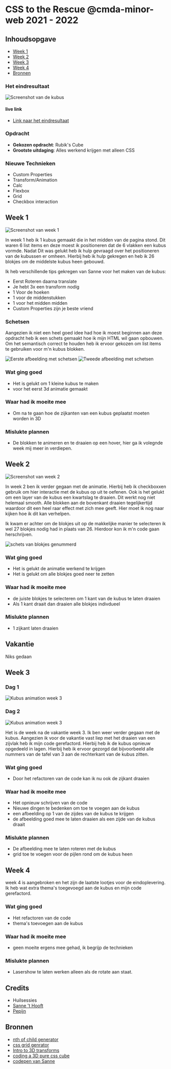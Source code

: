 # CSS to the Rescue @cmda-minor-web 2021 - 2022

## Inhoudsopgave

- [Week 1](#week-1)
- [Week 2](#week-2)
- [Week 3](#week-3)
- [Week 4](#week-4)
- [Bronnen](#bronnen)


### Het eindresultaat

![Screenshot van de kubus](https://raw.githubusercontent.com/basv1996/css-to-the-rescue-2122/main/docs/img/wiki_img/eindresultaat.png)


#### live link
- [Link naar het eindresultaat](https://basv1996.github.io/css-to-the-rescue-2122/eindopdracht/)

### Opdracht

- **Gekozen opdracht**: Rubik's Cube
- **Grootste uitdaging**: Alles werkend krijgen met alleen CSS

### Nieuwe Technieken

- Custom Properties
- Transform/Animation
- Calc
- Flexbox
- Grid
- Checkbox interaction


## Week 1

![Screenshot van week 1](https://github.com/basv1996/css-to-the-rescue-2122/blob/main/docs/img/wiki_img/Schets_kubus_layout_week1.png?raw=true)

In week 1 heb ik 1 kubus gemaakt die in het midden van de pagina stond. Dit waren 6 list items en deze moest ik positioneren dat de 6 vlakken een kubus vormde. 
Nadat Dit was gelukt heb ik hulp gevraagd over het positioneren van de kubussen er omheen. Hierbij heb ik hulp gekregen en heb ik 26 blokjes om de middelste kubus heen gebouwd.

Ik heb verschillende tips gekregen van Sanne voor het maken van de kubus:

* Eerst Roteren daarna translate
* Je hebt 3x een transform nodig
* 1 Voor de hoeken
* 1 voor de middenstukken
* 1 voor het midden midden
* Custom Properties zijn je beste vriend 


### Schetsen

Aangezien ik niet een heel goed idee had hoe ik moest beginnen aan deze opdracht heb ik een schets gemaakt hoe ik mijn HTML wil gaan opbouwen. Om het semantisch correct te  houden heb ik ervoor gekozen om list items te gebruiken voor m'n kubus blokken.

![Eerste afbeelding met schetsen](https://raw.githubusercontent.com/basv1996/css-to-the-rescue-2122/main/docs/img/wiki_img/Schets_week1.jpg)
![Tweede afbeelding met schetsen](https://raw.githubusercontent.com/basv1996/css-to-the-rescue-2122/main/docs/img/wiki_img/Schets2_week1.jpg)


### Wat ging goed

- Het is gelukt om 1 kleine kubus te maken
- voor het eerst 3d animatie gemaakt

### Waar had ik moeite mee

- Om na te gaan hoe de zijkanten van een kubus geplaatst moeten worden in 3D


### Mislukte plannen

- De blokken te animeren en te draaien op een hover, hier ga ik volegnde week mij meer in verdiepen.


## Week 2

![Screenshot van week 2](https://raw.githubusercontent.com/basv1996/css-to-the-rescue-2122/main/docs/img/wiki_img/Schets_kubus_layout_week2.png)

In week 2 ben ik verder gegaan met de animatie. Hierbij heb ik checkboxxen gebruik om hier interactie met de kubus op uit te oefenen. Ook is het gelukt om een layer van de kubus een kwartslag te draaien. Dit werkt nog niet helemaal smooth. Alle blokken aan de bovenkant draaien tegelijkertijd waardoor dit een heel raar effect met zich mee geeft. Hier moet ik nog naar kijken hoe ik dit kan verhelpen.

Ik kwam er achter om de blokjes uit op de makkelijke manier te selecteren ik wel 27 blokjes nodig had in plaats van 26. Hierdoor kon ik m'n code gaan herschrijven.

![schets van blokjes genummerd](https://raw.githubusercontent.com/basv1996/css-to-the-rescue-2122/main/docs/img/wiki_img/Schets_kubus_layout.png)


### Wat ging goed

- Het is gelukt de animatie werkend te krijgen
- Het is gelukt om alle blokjes goed neer te zetten


### Waar had ik moeite mee

- de juiste blokjes te selecteren om 1 kant van de kubus te laten draaien
- Als 1 kant draait dan draaien alle blokjes indivdueel


### Mislukte plannen

- 1 zijkant laten draaien

## Vakantie

Niks gedaan


## Week 3

### Dag 1
![Kubus animation week 3](https://raw.githubusercontent.com/basv1996/css-to-the-rescue-2122/main/docs/img/wiki_img/Kubus-animation-week3.gif)

### Dag 2
![Kubus animation week 3](https://raw.githubusercontent.com/basv1996/css-to-the-rescue-2122/main/docs/img/wiki_img/KubusWeek3_dag2.gif)



Het is de week na de vakantie week 3. Ik ben weer verder gegaan met de kubus. Aangezien ik voor de vakantie vast liep met het draaien van een zijvlak heb ik mijn code gerefactord. Hierbij heb ik de kubus opnieuw opgedeeld in lagen. Hierbij heb ik ervoor gezorgd dat bijvoorbeeld alle nummers van de tafel van 3 aan de rechterkant van de kubus zitten.


### Wat ging goed

- Door het refactoren van de code kan ik nu ook de zijkant draaien


### Waar had ik moeite mee

- Het opnieuw schrijven van de code
- Nieuwe dingen te bedenken om toe te voegen aan de kubus
- een afbeelding op 1 van de zijdes van de kubus te krijgen
- de afbeelding goed mee te laten draaien als een zijde van de kubus draait


### Mislukte plannen

- De afbeelding mee te laten roteren met de kubus
- grid toe te voegen voor de pijlen rond om de kubus heen

## Week 4

week 4 is aangebroken en het zijn de laatste lootjes voor de eindoplevering. Ik heb wat extra thema's toegevoegd aan de kubus en mijn code gerefactord. 



### Wat ging goed

- Het refactoren van de code
- thema's toevoegen aan de kubus


### Waar had ik moeite mee

- geen moeite ergens mee gehad, ik begrijp de technieken


### Mislukte plannen

- Lasershow te laten werken alleen als de rotate aan staat.



## Credits
* Huilsessies
* [Sanne 't Hooft](https://github.com/shooft)
* [Pepijn](https://github.com/ppijn)

## Bronnen

- [nth of child generator](https://css-tricks.com/examples/nth-child-tester/)
- [css grid genrator](https://cssgrid-generator.netlify.app/)
- [Intro to 3D transforms](https://3dtransforms.desandro.com/cube)
- [coding a 3D pure css cube](https://dev.to/ziratsu/coding-a-3d-cube-in-pure-css-52gg)
- [codepen van Sanne](https://codepen.io/shooft)

